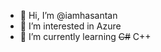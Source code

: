 - 👋 Hi, I’m @iamhasantan
- 👀 I’m interested in Azure
- 🌱 I’m currently learning <s>C#</s> C++

<!---
iamhasantan/iamhasantan is a ✨ special ✨ repository because its `README.md` (this file) appears on your GitHub profile.
You can click the Preview link to take a look at your changes.
--->
